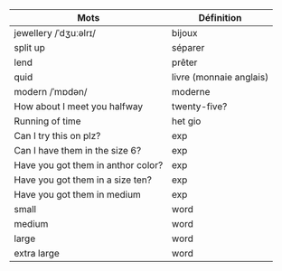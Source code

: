 Mots    					  		| Définition
---     					  		| ---
jewellery  /ˈdʒuːəlrɪ/				| bijoux
split up							| séparer
lend 								| prêter
quid								| livre (monnaie anglais)
modern /ˈmɒdən/						| moderne
How about I meet you halfway		| twenty-five?
Running of time 					| het gio
Can I try this on plz?				| exp
Can I have them in the size 6?  	| exp
Have you got them in anthor color? 	| exp
Have you got them in a size ten? 	| exp
Have you got them in medium			| exp
small 								| word
medium								| word
large								| word
extra large							| word
